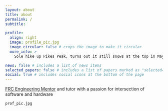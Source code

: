 ```yaml
---
layout: about
title: about
permalink: /
subtitle: 

profile:
  align: right
  image: profile_pic.jpg
  image_circular: false # crops the image to make it circular
  more_info: >
    Sole hike up Pikes Peak, turns out it still snows at the top in May!

news: false # includes a list of news items
selected_papers: false # includes a list of papers marked as "selected={true}"
social: true # includes social icons at the bottom of the page
---
```


<a href='https://www.cvrobots.com/'>FRC Engineering Mentor</a> and tutor with a passion for intersection of software and hardware

`prof_pic.jpg` 